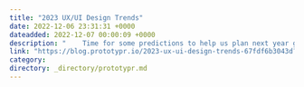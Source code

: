 ```yaml
---
title: "2023 UX/UI Design Trends"
date: 2022-12-06 23:31:31 +0000
dateadded: 2022-12-07 00:00:09 +0000
description: "    Time for some predictions to help us plan next year goals  Continue reading on Prototypr »  "
link: "https://blog.prototypr.io/2023-ux-ui-design-trends-67fdf6b3043d?source=rss----eb297ea1161a---4"
category:
directory: _directory/prototypr.md
---
```

